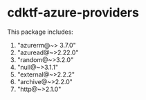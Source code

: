 # cdktf-azure-providers

This package includes:
1. "azurerm@~> 3.7.0"
2. "azuread@~>2.22.0"
3. "random@~>3.2.0"
4. "null@~>3.1.1"
5. "external@~>2.2.2"
6. "archive@~>2.2.0"
7. "http@~>2.1.0"



